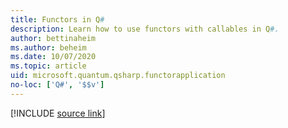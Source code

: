 ```yaml
---
title: Functors in Q#
description: Learn how to use functors with callables in Q#.
author: bettinaheim
ms.author: beheim
ms.date: 10/07/2020
ms.topic: article
uid: microsoft.quantum.qsharp.functorapplication
no-loc: ['Q#', '$$v']
---
```


<!---
# Functors in Q#
-->

[!INCLUDE [source link](~/includes/qsharp-language/Specifications/Language/3_Expressions/FunctorApplication.md)]

